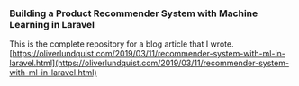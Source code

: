 ### Building a Product Recommender System with Machine Learning in Laravel

This is the complete repository for a blog article that I wrote.
[https://oliverlundquist.com/2019/03/11/recommender-system-with-ml-in-laravel.html](https://oliverlundquist.com/2019/03/11/recommender-system-with-ml-in-laravel.html)
